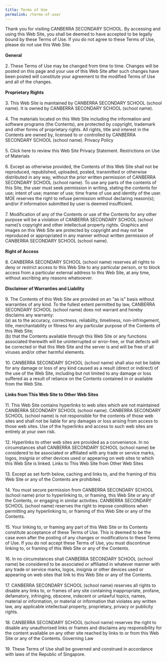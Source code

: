 ```yaml
---
title: Terms of Use
permalink: /terms-of-use/
---
```

<p>Thank you for visiting CANBERRA SECONDARY SCHOOL. By accessing and using this Web Site, you shall be deemed to have accepted to be legally bound by these Terms of Use. If you do not agree to these Terms of Use, please do not use this Web Site.<br /><br /><strong>General</strong><br /><br />2. These Terms of Use may be changed from time to time. Changes will be posted on this page and your use of this Web Site after such changes have been posted will constitute your agreement to the modified Terms of Use and all of the changes.<br /><br /><strong>Proprietary Rights</strong><br /><br />3. This Web Site is maintained by CANBERRA SECONDARY SCHOOL (school name). It is owned by CANBERRA SECONDARY SCHOOL (school name).<br /><br />4. The materials located on this Web Site including the information and software programs (the Contents), are protected by copyright, trademark and other forms of proprietary rights. All rights, title and interest in the Contents are owned by, licensed to or controlled by CANBERRA SECONDARY SCHOOL (school name). Privacy Policy<br /><br />5. Click here to review this Web Site Privacy Statement. Restrictions on Use of Materials<br /><br />6. Except as otherwise provided, the Contents of this Web Site shall not be reproduced, republished, uploaded, posted, transmitted or otherwise distributed in any way, without the prior written permission of CANBERRA SECONDARY SCHOOL (school name). To use any parts of the contents of this Site, the user must seek permission in writing, stating the contents for use; intent of use; manner of use; time frame of use and identity of the user. MOE reserves the right to refuse permission without declaring reason(s); and/or if information submitted by user is deemed insufficient.<br /><br />7. Modification of any of the Contents or use of the Contents for any other purpose will be a violation of CANBERRA SECONDARY SCHOOL (school name)&rsquo;s copyright and other intellectual property rights. Graphics and images on this Web Site are protected by copyright and may not be reproduced or appropriated in any manner without written permission of CANBERRA SECONDARY SCHOOL (school name).<br /><br /><strong>Right of Access</strong><br /><br />8. CANBERRA SECONDARY SCHOOL (school name) reserves all rights to deny or restrict access to this Web Site to any particular person, or to block access from a particular external address to this Web Site, at any time, without ascribing any reasons whatsoever.<br /><br /><strong>Disclaimer of Warranties and Liability</strong><br /><br />9. The Contents of this Web Site are provided on an "as is" basis without warranties of any kind. To the fullest extent permitted by law, CANBERRA SECONDARY SCHOOL (school name) does not warrant and hereby disclaims any warranty:<br />(a) as to the accuracy, correctness, reliability, timeliness, non-infringement, title, merchantability or fitness for any particular purpose of the Contents of this Web Site;<br />(b) that the Contents available through this Web Site or any functions associated therewith will be uninterrupted or error-free, or that defects will be corrected or that this Web Site and the server is and will be free of all viruses and/or other harmful elements.<br /><br />10. CANBERRA SECONDARY SCHOOL (school name) shall also not be liable for any damage or loss of any kind caused as a result (direct or indirect) of the use of the Web Site, including but not limited to any damage or loss suffered as a result of reliance on the Contents contained in or available from the Web Site.<br /><br /><strong>Links from This Web Site to Other Web Sites</strong><br /><br />11. This Web Site contains hyperlinks to web sites which are not maintained CANBERRA SECONDARY SCHOOL (school name). CANBERRA SECONDARY SCHOOL (school name) is not responsible for the contents of those web sites and shall not be liable for any damages or loss arising from access to those web sites. Use of the hyperlinks and access to such web sites are entirely at your own risk.<br /><br />12. Hyperlinks to other web sites are provided as a convenience. In no circumstances shall CANBERRA SECONDARY SCHOOL (school name) be considered to be associated or affiliated with any trade or service marks, logos, insignia or other devices used or appearing on web sites to which this Web Site is linked. Links to This Web Site from Other Web Sites<br /><br />13. Except as set forth below, caching and links to, and the framing of this Web Site or any of the Contents are prohibited.<br /><br />14. You must secure permission from CANBERRA SECONDARY SCHOOL (school name) prior to hyperlinking to, or framing, this Web Site or any of the Contents, or engaging in similar activities. CANBERRA SECONDARY SCHOOL (school name) reserves the right to impose conditions when permitting any hyperlinking to, or framing of this Web Site or any of the Contents.<br /><br />15. Your linking to, or framing any part of this Web Site or its Contents constitute acceptance of these Terms of Use. This is deemed to be the case even after the posting of any changes or modifications to these Terms of Use. If you do not accept these Terms of Use, you must discontinue linking to, or framing of this Web Site or any of the Contents.<br /><br />16. In no circumstances shall CANBERRA SECONDARY SCHOOL (school name) be considered to be associated or affiliated in whatever manner with any trade or service marks, logos, insignia or other devices used or appearing on web sites that link to this Web Site or any of the Contents.<br /><br />17. CANBERRA SECONDARY SCHOOL (school name) reserves all rights to disable any links to, or frames of any site containing inappropriate, profane, defamatory, infringing, obscene, indecent or unlawful topics, names, material or information, or material or information that violates any written law, any applicable intellectual property, proprietary, privacy or publicity rights.<br /><br />18. CANBERRA SECONDARY SCHOOL (school name) reserves the right to disable any unauthorised links or frames and disclaims any responsibility for the content available on any other site reached by links to or from this Web Site or any of the Contents. Governing Law<br /><br />19. These Terms of Use shall be governed and construed in accordance with laws of the Republic of Singapore.</p>